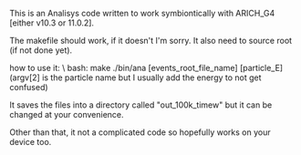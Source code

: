 This is an Analisys code written to work symbiontically with ARICH_G4 [either v10.3 or 11.0.2].

The makefile should work, if it doesn't I'm sorry. It also need to source root (if not done yet).

how to use it: \\
bash:
  make 
  ./bin/ana [events_root_file_name] [particle_E] (argv[2] is the particle name but I usually add the energy to not get confused)

It saves the files into a directory called "out_100k_timew" but it can be changed at your convenience.

Other than that, it not a complicated code so hopefully works on your device too.
